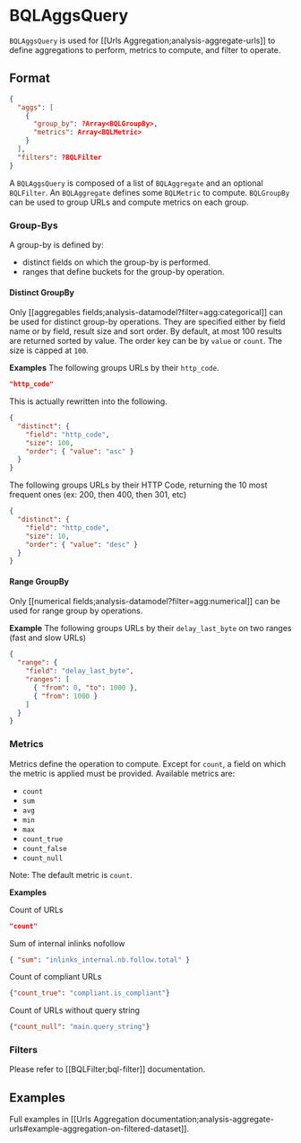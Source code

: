 # BQLAggsQuery

`BQLAggsQuery` is used for [[Urls Aggregation;analysis-aggregate-urls]] to define aggregations to perform, metrics to compute, and filter to operate.

## Format
```JSON
{
  "aggs": [
    {
      "group_by": ?Array<BQLGroupBy>,
      "metrics": Array<BQLMetric>
    }
  ],
  "filters": ?BQLFilter
}
```

A `BQLAggsQuery` is composed of a list of `BQLAggregate` and an optional `BQLFilter`. An `BQLAggregate` defines some `BQLMetric` to compute. `BQLGroupBy` can be used to group URLs and compute metrics on each group.


### Group-Bys
A group-by is defined by:
  - distinct fields on which the group-by is performed.
  - ranges that define buckets for the group-by operation.

#### Distinct GroupBy
Only [[aggregables fields;analysis-datamodel?filter=agg:categorical]] can be used for distinct group-by operations. They are specified either by field name or by field, result size and sort order. By default, at most 100 results are returned sorted by value.
The order key can be by `value` or `count`. The size is capped at `100`.

**Examples**
The following groups URLs by their `http_code`.
```JSON
"http_code"
```

This is actually rewritten into the following.
```JSON
{
  "distinct": {
    "field": "http_code",
    "size": 100,
    "order": { "value": "asc" }
  }
}
```

The following groups URLs by their HTTP Code, returning the 10 most frequent ones (ex: 200, then 400, then 301, etc)
```JSON
{
  "distinct": {
    "field": "http_code",
    "size": 10,
    "order": { "value": "desc" }
  }
}
```

#### Range GroupBy
Only [[numerical fields;analysis-datamodel?filter=agg:numerical]] can be used for range group by operations.

**Example**
The following groups URLs by their `delay_last_byte` on two ranges (fast and slow URLs)
```JSON
{
  "range": {
    "field": "delay_last_byte",
    "ranges": [
      { "from": 0, "to": 1000 },
      { "from": 1000 }
    ]
  }
}
```

### Metrics
Metrics define the operation to compute. Except for `count`, a field on which the metric is applied must be provided. Available metrics are:
- `count`
- `sum`
- `avg`
- `min`
- `max`
- `count_true`
- `count_false`
- `count_null`

Note: The default metric is `count`.

**Examples**

Count of URLs
```JSON
"count"
```

Sum of internal inlinks nofollow
```JSON
{ "sum": "inlinks_internal.nb.follow.total" }
```

Count of compliant URLs
```JSON
{"count_true": "compliant.is_compliant"}
```

Count of URLs without query string
```JSON
{"count_null": "main.query_string"}
```


### Filters

Please refer to [[BQLFilter;bql-filter]] documentation.


## Examples
Full examples in [[Urls Aggregation documentation;analysis-aggregate-urls#example-aggregation-on-filtered-dataset]].
